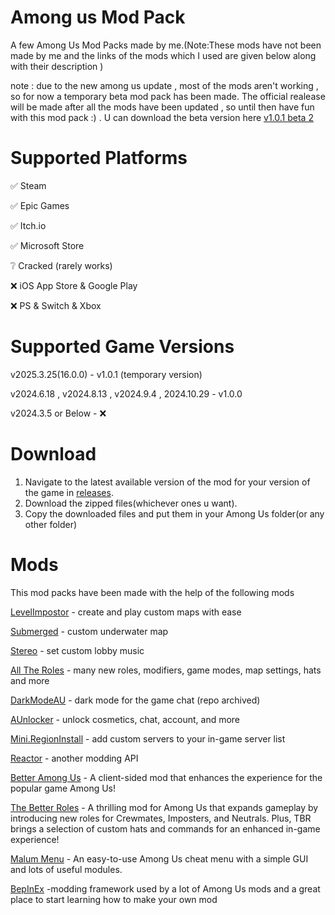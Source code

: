 # Among us Mod Pack

A few Among Us Mod Packs made by me.(Note:These mods have not been made by me and the links of the mods which I used are given below along with their description )

note : due to the new among us update , most of the mods aren't working , so for now a temporary beta mod pack has been made. The official realease will be made after all the mods have been updated , so until then have fun with this mod pack :) .  U can download the beta version here [ v1.0.1 beta 2](https://github.com/superidol1890/Among-Us-Mod-Pack/releases/tag/v1.0.1)
 
# Supported Platforms

✅ Steam

✅ Epic Games

✅ Itch.io

✅ Microsoft Store

❔ Cracked (rarely works)

❌ iOS App Store & Google Play

❌ PS & Switch & Xbox

# Supported Game Versions

v2025.3.25(16.0.0) - v1.0.1 (temporary version)

v2024.6.18 , v2024.8.13 , v2024.9.4 , 2024.10.29 - v1.0.0

v2024.3.5 or Below - ❌

# Download

1. Navigate to the latest available version of the mod for your version of the game in [releases](https://github.com/superidol1890/Among-Us-Mod-Pack/releases).
2. Download the zipped files(whichever ones u want).
3. Copy the downloaded files and put them in your Among Us folder(or any other folder)

# Mods

This mod packs have been made with the help of the following mods

[LevelImpostor](https://levelimposter.net) - create and play custom maps with ease

[Submerged](https://github.com/SubmergedAmongUs/Submerged) - custom underwater map

[Stereo](https://github.com/DaemonBeast/Stereo) - set custom lobby music

[All The Roles](https://github.com/Zeo666/AllTheRoles) - many new roles, modifiers, game modes, map settings, hats and more

[DarkModeAU](https://github.com/the-real-techiee/DarkModeAU) - dark mode for the game chat (repo archived)

[AUnlocker](https://github.com/astra1dev/AUnlocker) - unlock cosmetics, chat, account, and more

[Mini.RegionInstall](https://github.com/miniduikboot/Mini.RegionInstall) - add custom servers to your in-game server list

[Reactor](https://github.com/NuclearPowered/Reactor) - another modding API

[Better Among Us](https://github.com/EnhancedNetwork/BetterAmongUs-Public) - A client-sided mod that enhances the experience for the popular game Among Us!

[The Better Roles](https://github.com/EnhancedNetwork/TheBetterRoles-Public) - A thrilling mod for Among Us that expands gameplay by introducing new roles for Crewmates, Imposters, and Neutrals. Plus, TBR brings a selection of custom hats and commands for an enhanced in-game experience!

[Malum Menu](https://github.com/scp222thj/MalumMenu) - An easy-to-use Among Us cheat menu with a simple GUI and lots of useful modules.

[BepInEx](https://builds.bepinex.dev/projects/bepinex_be) -modding framework used by a lot of Among Us mods and a great place to start learning how to make your own mod 
